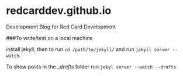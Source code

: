 redcarddev.github.io
====================

Development Blog for Red Card Development

###To write/test on a local machine

install jekyll, then to run `cd /path/to/jekyll/` and run `jekyll server --watch`.

To show posts in the _\_drafts_ folder run `jekyl server --watch --drafts`